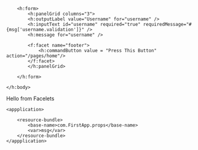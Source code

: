 <?xml version='1.0' encoding='UTF-8' ?>
<!DOCTYPE html PUBLIC "-//W3C//DTD XHTML 1.0 Transitional//EN" "http://www.w3.org/TR/xhtml1/DTD/xhtml1-transitional.dtd">
<html xmlns="http://www.w3.org/1999/xhtml"
      xmlns:h="http://xmlns.jcp.org/jsf/html"
      xmlns:f="http://java.sun.com/jsf/core"
      xmlns:ui="http://java.sun.com/jsf/facelets">
    <h:head>
        <title>Peter's Facelet Project</title>
    </h:head>
    <h:body>
        
        <h:form>
            <h:panelGrid columns="3">
            <h:outputLabel value="Username" for="username" />
            <h:inputText id="username" required="true" requiredMessage="#{msg['username.validation']}" />
            <h:message for="username" />
            
            <f:facet name="footer">
                <h:commandButton value = "Press This Button" action="/pages/home"/>
            </f:facet>
            </h:panelGrid>

        </h:form>
        
    </h:body>
</html>

<?xml version='1.0' encoding='UTF-8' ?>
<!DOCTYPE html PUBLIC "-//W3C//DTD XHTML 1.0 Transitional//EN" "http://www.w3.org/TR/xhtml1/DTD/xhtml1-transitional.dtd">
<html xmlns="http://www.w3.org/1999/xhtml"
      xmlns:h="http://xmlns.jcp.org/jsf/html">
    <h:head>
        <title>Facelet Title</title>
    </h:head>
    <h:body>
        Hello from Facelets
    </h:body>
</html>

<?xml version='1.0' encoding='UTF-8'?>
<faces-config version="2.2"
              xmlns="http://xmlns.jcp.org/xml/ns/javaee"
              xmlns:xsi="http://www.w3.org/2001/XMLSchema-instance"
              xsi:schemaLocation="http://xmlns.jcp.org/xml/ns/javaee http://xmlns.jcp.org/xml/ns/javaee/web-facesconfig_2_2.xsd">

    <appplication>
        
        <resource-bundle>
            <base-name>com.FirstApp.props</base-name>
            <var>msg</var>
        </resource-bundle>
    </appplication>
</faces-config>
